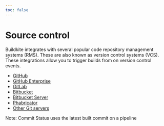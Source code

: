 ```yaml
---
toc: false
---
```


# Source control

Buildkite integrates with several popular code repository management systems (RMS). These are also known as version control systems (VCS). These integrations allow you to trigger builds from on version control events.

* [GitHub](/docs/integrations/github)
* [GitHub Enterprise](/docs/integrations/github-enterprise)
* [GitLab](/docs/integrations/gitlab)
* [Bitbucket](/docs/integrations/bitbucket)
* [Bitbucket Server](/docs/integrations/bitbucket-server)
* [Phabricator](/docs/integrations/phabricator)
* [Other Git servers](/docs/integrations/git)

Note: Commit Status uses the latest built commit on a pipeline
